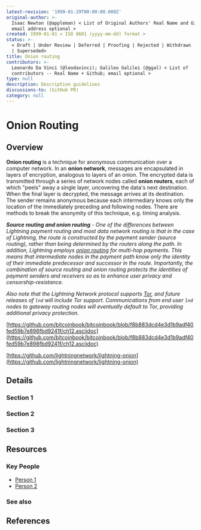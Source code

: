 ```yaml
---
latest-revision: '1999-01-29T00:00:00.000Z'
original-author: >-
  Isaac Newton (@appleman) < List of Original Authors' Real Name and Github;
  email address optional >
created: 1999-01-01 < ISO 8601 (yyyy-mm-dd) format >
status: >-
  < Draft | Under Review | Deferred | Proofing | Rejected | Withdrawn | Accepted
  | Superseded>
title: Onion routing
contributors: >-
  Leonardo Da Vinci (@leodavinci); Galileo Galilei (@ggal) < List of
  contributors -- Real Name + Github; email optional >
type: null
description: Description guidelines
discussions-to: (GitHub PR)
category: null
---
```


# Onion Routing

## Overview

**Onion routing** is a technique for anonymous communication over a computer network. In an **onion network**, messages are encapsulated in layers of encryption, analogous to layers of an onion. The encrypted data is transmitted through a series of network nodes called **onion routers**, each of which "peels" away a single layer, uncovering the data's next destination. When the final layer is decrypted, the message arrives at its destination. The sender remains anonymous because each intermediary knows only the location of the immediately preceding and following nodes. There are methods to break the anonymity of this technique, e.g. timing analysis.

_**Source routing and onion routing** - One of the differences between Lightning payment routing and most data network routing is that in the case of Lightning, the route is constructed by the payment sender \(source routing\), rather than being determined by the routers along the path. In addition, Lightning employs_ [_onion routing_](https://en.wikipedia.org/wiki/Onion_routing) _for multi-hop payments. This means that intermediate nodes in the payment path know only the identity of their immediate predecessor and successor in the route. Importantly, the combination of source routing and onion routing protects the identities of payment senders and receivers so as to enhance user privacy and censorship-resistance._

_Also note that the Lightning Network protocol supports_ [_Tor_](https://www.torproject.org/)_, and future releases of `lnd` will include Tor support. Communications from end user `lnd` nodes to gateway routing nodes will eventually default to Tor, providing additional privacy protection._ 

[https://github.com/bitcoinbook/bitcoinbook/blob/f8b883dcd4e3d1b9adf40fed59b7e898fbd9241f/ch12.asciidoc](https://github.com/bitcoinbook/bitcoinbook/blob/f8b883dcd4e3d1b9adf40fed59b7e898fbd9241f/ch12.asciidoc)

[https://github.com/lightningnetwork/lightning-onion](https://github.com/lightningnetwork/lightning-onion)

## Details

### Section 1



### Section 2

### Section 3

## Resources

### Key People

* [Person 1](onion-routing.md)
* [Person 2](onion-routing.md)

### See also

## References

